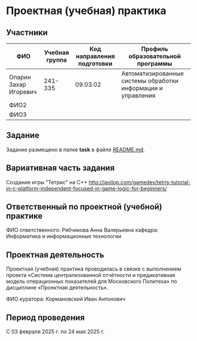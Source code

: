 # Проектная (учебная) практика

## Участники

| ФИО | Учебная группа | Код направления подготовки | Профиль образовательной программы |
|-|-|-|-|
| Опарин Захар Игоревич | 241-335 | 09.03.02 |Автоматизированные системы обработки информации и управления|
| ФИО2 ||||
| ФИО3 ||||

## Задание

Задание размещено в папке **task** в файле [README.md](task/README.md).

## Вариативная часть задания

Создание игры "Тетрис" на C++
http://javilop.com/gamedev/tetris-tutorial-in-c-platform-independent-focused-in-game-logic-for-beginners/

## Ответственный по проектной (учебной) практике

ФИО ответственного: Рябчикова Анна Валерьевна
кафедра: Информатика и информационные технологии

## Проектная деятельность

Проектная (учебная) практика проводилась в связке с выполнением проекта «Система централизованной отчётности и предикативная модель операционных показателей для Московского Политеха» по дисциплине «Проектная деятельность».

ФИО куратора: Кормановский Иван Антонович

## Период проведения

С 03 февраля 2025 г. по 24 мая 2025 г.
